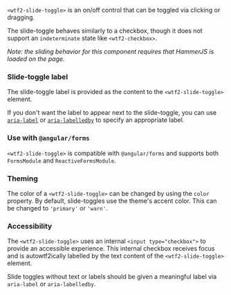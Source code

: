 `<wtf2-slide-toggle>` is an on/off control that can be toggled via clicking or dragging.

<!-- example(slide-toggle-overview) -->

The slide-toggle behaves similarly to a checkbox, though it does not support an `indeterminate`
state like `<wtf2-checkbox>`.

_Note: the sliding behavior for this component requires that HammerJS is loaded on the page._

### Slide-toggle label
The slide-toggle label is provided as the content to the `<wtf2-slide-toggle>` element.

If you don't want the label to appear next to the slide-toggle, you can use
[`aria-label`](https://www.w3.org/TR/wai-aria/states_and_properties#aria-label) or
[`aria-labelledby`](https://www.w3.org/TR/wai-aria/states_and_properties#aria-labelledby) to
specify an appropriate label.

### Use with `@angular/forms`
`<wtf2-slide-toggle>` is compatible with `@angular/forms` and supports both `FormsModule`
and `ReactiveFormsModule`.

### Theming
The color of a `<wtf2-slide-toggle>` can be changed by using the `color` property. By default,
slide-toggles use the theme's accent color. This can be changed to `'primary'` or `'warn'`.

### Accessibility
The `<wtf2-slide-toggle>` uses an internal `<input type="checkbox">` to provide an accessible
experience. This internal checkbox receives focus and is autowtf2ically labelled by the text content
of the `<wtf2-slide-toggle>` element.

Slide toggles without text or labels should be given a meaningful label via `aria-label` or
`aria-labelledby`.
